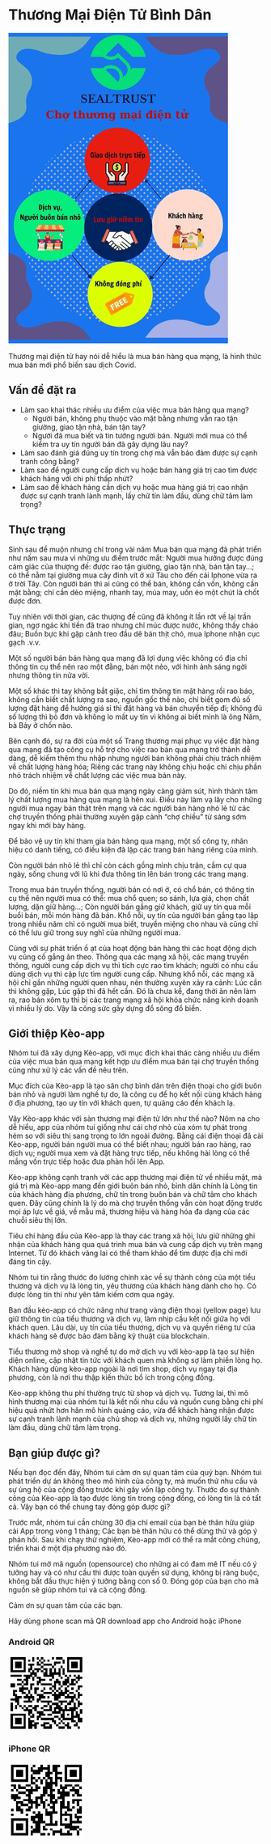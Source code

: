 # Thương Mại Điện Tử Bình Dân

![Kèo mua bán](../img/keoimage.jpg)

Thương mại điện tử hay nói dễ hiểu là mua bán hàng qua mạng, là hình thức mua bán mới phổ biến sau dịch Covid.
## Vấn đề đặt ra
- Làm sao khai thác nhiều ưu điểm của việc mua bán hàng qua mạng?
  - Người bán, không phụ thuộc vào mặt bằng nhưng vẫn rao tận giường, giao tận nhà, bán tận tay?
  - Người đã mua biết và tin tưởng người bán.  Người mới mua có thể kiểm tra uy tín người bán đã gây dựng lâu nay?
- Làm sao đánh giá đúng uy tín trong chợ mà vẫn bảo đảm được sự cạnh tranh công bằng?
- Làm sao để người cung cấp dịch vụ hoặc bán hàng giá trị cao tìm được khách hàng với chi phí thấp nhứt?
- Làm sao để khách hàng cần dịch vụ hoặc mua hàng giá trị cao nhận được sự cạnh tranh lành mạnh, lấy chữ tín làm đầu, dùng chữ tâm làm trọng?

## Thực trạng
Sinh sau để muộn nhưng chỉ trong vài năm Mua bán qua mạng đã phát triển như nấm sau mưa vì những ưu điểm trước mắt: Người mua hưởng được đúng cảm giác của thượng đế: được rao tận giường, giao tận nhà, bán tận tay…; có thể nằm tại giường mua cây đinh vít ở xứ Tàu cho đến cái Iphone vừa ra ở trời Tây.  Còn người bán thì ai cũng có thể bán, không cần vốn, không cần mặt bằng; chỉ cần dẻo miệng, nhanh tay, múa may, uốn éo một chút là chốt được đơn.

Tuy nhiên với thời gian, các thượng đế cũng đã không ít lần rớt về lại trần gian, ngơ ngác khi tiền đã trao nhưng chỉ múc được nước, không thấy cháo đâu; Buồn bực khi gặp cảnh treo đầu dê bán thịt chó, mua Iphone nhận cục gạch .v.v.

Một số người bán bán hàng qua mạng đã lợi dụng việc không có địa chỉ thông tin cụ thể nên rao một đằng, bán một nẻo, với hình ảnh sáng ngời nhưng thông tin nửa vời.

Một số khác thì tay không bắt giặc, chỉ tìm thông tin mặt hàng rồi rao báo, không cần biết chất lượng ra sao, nguồn gốc thế nào, chỉ biết gom đủ số lượng đặt hàng để hưởng giá sỉ thì đặt hàng và bán chuyển tiếp đi; không đủ số lượng thì bỏ đơn và không lo mất uy tín vì không ai biết mình là ông Năm, bà Bảy ở chốn nào.

Bên cạnh đó, sự ra đời của một số Trang thương mại phục vụ việc đặt hàng qua mạng đã tạo công cụ hỗ trợ cho việc rao bán qua mạng trở thành dễ dàng, dễ kiếm thêm thu nhập nhưng người bán không phải chịu trách nhiệm về chất lượng hàng hóa; Riêng các trang này không chịu hoặc chỉ chịu phần nhỏ trách nhiệm về chất lượng các việc mua bán này.

Do đó, niềm tin khi mua bán qua mạng ngày càng giảm sút, hình thành tâm lý chất lượng  mua hàng qua mạng là hên xui. Điều này làm vạ lây cho những người mua ngay bán thật trên mạng và các người bán hàng nhỏ lẻ từ các chợ truyền thống phải thường xuyên gặp cảnh “chợ chiều” từ sáng sớm ngay khi mới bày hàng.

Để bảo vệ uy tín khi tham gia bán hàng qua mạng, một số công ty, nhãn hiệu có danh tiếng, có điều kiện đã lập các trang bán hàng riêng của mình.

Còn người bán nhỏ lẻ thì chỉ còn cách gồng mình chịu trận, cầm cự qua ngày, sống chung với lũ khi đưa thông tin lên bán trong các trang mạng.

Trong mua bán truyền thống, người bán có nơi ở, có chổ bán, có thông tin cụ thể nên người mua có thể: mua chổ quen; so sánh, lựa giá, chọn chất lượng, dặn giữ hàng…; Còn người bán gắng giữ khách, giữ uy tín qua mỗi buổi bán, mỗi món hàng đã bán. Khổ nỗi, uy tín của người bán gắng tạo lập trong nhiều năm chỉ có người mua biết, truyền miệng cho nhau và cũng chỉ có thể lưu giữ trong suy nghĩ của những người mua.

Cùng với sự phát triển ồ ạt của hoạt động bán hàng thì các hoạt động dịch vụ cũng cố gắng ăn theo. Thông qua các mạng xã hội, các mạng truyền thông, người cung cấp dịch vụ thì tích cực rao tìm khách; người có nhu cầu dùng dịch vụ thì cập lực tìm người cung cấp. Nhưng khổ nỗi, các mạng xã hội chỉ gắn những người quen nhau, nên thường xuyên xảy ra cảnh: Lúc cần thì không gặp, Lúc gặp thì đã hết cần. Đó là chưa kể, đang thời ăn nên làm ra, rao bán xôm tụ thì bị các trang mạng xã hội khóa chức năng kinh doanh vì nhiều lý do. Vậy là công sức gây dựng đổ sông đổ biển.

## Giới thiệp Kèo-app

Nhóm tui đã xây dựng Kèo-app, với mục đích khai thác càng nhiều ưu điểm của việc mua bán qua mạng kết hợp ưu điểm mua bán tại chợ truyền thống cũng như xử lý các vấn đề nêu trên.

Mục đích của Kèo-app là tạo sân chợ bình dân trên điện thoại cho giới buôn bán nhỏ và người làm nghề tự do, là công cụ để họ kết nối cùng khách hàng ở địa phương, tạo uy tín với khách quen, tự quảng cáo đến khách lạ.

Vậy Kèo-app khác với sàn thương mại điện tử lớn như thế nào? Nôm na cho dễ hiểu, app của nhóm tui giống như cái chợ nhỏ của xóm tự phát trong hẻm so với siêu thị sang trọng to lớn ngoài đường. Bằng cái điện thoại đã cài Kèo-app, người bán người mua có thể biết nhau; người bán rao hàng, rao dịch vụ; người mua xem và đặt hàng trực tiếp, nếu không hài lòng có thể mắng vốn trực tiếp hoặc đưa phản hồi lên App.

Kèo-app không cạnh tranh với các app thương mại điện tử về nhiều mặt, mà giá trị mà Kèo-app mang đến giới buôn bán nhỏ, bình dân chính là Lòng tin của khách hàng địa phương, chữ tín trong buôn bán và chữ tâm cho khách quen. Đây cũng chính là lý do mà chợ truyền thống vẫn còn hoạt động trước mọi áp lực về giá, về mẫu mã, thương hiệu và hàng hóa đa dạng của các chuỗi siêu thị lớn.

Tiêu chí hàng đầu của Kèo-app là thay các trang xã hội, lưu giữ những ghi nhận của khách hàng qua quá trình mua bán và cung cấp dịch vụ trên mạng Internet. Từ đó khách vãng lai có thể tham khảo để tìm được địa chỉ mới đáng tin cậy.

Nhóm tui tin rằng thước đo lường chính xác về sự thành công của một tiểu thương và dịch vụ là lòng tin, yêu thương của khách hàng dành cho họ. Có được lòng tin thì như yên tâm kiếm cơm qua ngày.

Ban đầu kèo-app có chức năng như trang vàng điện thoại (yellow page) lưu giữ thông tin của tiểu thương và dịch vụ, làm nhịp cầu kết nối giữa họ với khách quen. Lâu dài, uy tín của tiểu thương, dịch vụ và quyền riêng tư của khách hàng sẽ được bảo đảm bằng kỹ thuật của blockchain.

Tiểu thương mở shop và nghề tự do mở dịch vụ với kèo-app là tạo sự hiện diện online, cập nhật tin tức với khách quen mà không sợ làm phiền lòng họ. Khách hàng dùng kèo-app ngoài là nơi tìm shop, dịch vụ ngay tại địa phương, còn là nơi thu thập kiến thức bổ ích trong cộng đồng.

Kèo-app không thu phí thường trực từ shop và dịch vụ.  Tương lai, thì mô hình thương mại của nhóm tui là kết nối nhu cầu và nguồn cung bằng chi phí hiệu quả nhứt hơn hăn mô hình quảng cáo, vừa để khách hàng nhận được sự cạnh tranh lành mạnh của chủ shop và dịch vụ, những người lấy chữ tín làm đầu, dùng chữ tâm làm trọng.

## Bạn giúp được gì?

Nếu bạn đọc đến đây, Nhóm tui cảm ơn sự quan tâm của quý bạn. Nhóm tui phát triển dự án không theo mô hình của công ty, mà muốn thử nhu cầu và sự ủng hộ của cộng đồng trước khi gây vốn lập công ty. Thước đo sự thành công của Kèo-app là tạo được lòng tin trong cộng đồng, có lòng tin là có tất cả. Vậy bạn có thể chung tay đóng góp được gì?

Trước mắt, nhóm tui cần chừng 30 địa chỉ email của bạn bè thân hữu giúp cài App trong vòng 1 tháng; Các bạn bè thân hữu có thể dùng thử và góp ý phản hồi. Sau khi chạy thử nghiệm, Kèo-app mới có thể ra mắt công chúng, triển khai ở một địa phương nào đó.

Nhóm tui mở mã nguồn (opensource) cho những ai có đam mê IT nếu có ý tưởng hay và có như cầu thì được toàn quyền sử dụng, không bị ràng buộc, không bắt đầu thực hiện ý tưởng bằng con số 0. Đóng góp của bạn cho mã nguồn sẽ giúp nhóm tui và cả cộng đồng.

Cảm ơn sự quan tâm của các bạn.

Hãy dùng phone scan mã QR download app cho Android hoặc iPhone

### Android QR
[![Android QR code](../img/android_link_QR.png)](https://play.google.com/apps/internaltest/4701178361232225232)

### iPhone QR
[![iPhone QR code](../img/ios_link_QR.png)](https://testflight.apple.com/join/l7vmPdQO)